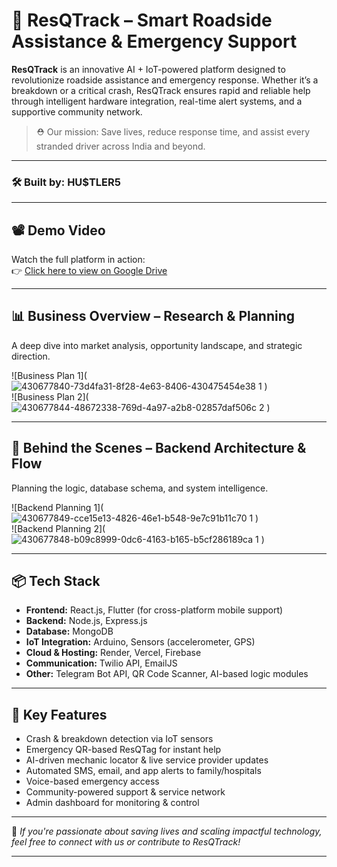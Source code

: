 # 🚨 ResQTrack – Smart Roadside Assistance & Emergency Support

**ResQTrack** is an innovative AI + IoT-powered platform designed to revolutionize roadside assistance and emergency response. Whether it’s a breakdown or a critical crash, ResQTrack ensures rapid and reliable help through intelligent hardware integration, real-time alert systems, and a supportive community network.

> ⛑️ Our mission: Save lives, reduce response time, and assist every stranded driver across India and beyond.

---

### 🛠️ Built by: **HU$TLER5**

---

## 📽️ Demo Video  
Watch the full platform in action:  
👉 [Click here to view on Google Drive](https://drive.google.com/file/d/17eLjHWzF9BDr8P2Nw03Sy7bKHnkDPsfD/view?usp=sharing)

---

## 📊 Business Overview – Research & Planning  
A deep dive into market analysis, opportunity landscape, and strategic direction.

![Business Plan 1](![430677840-73d4fa31-8f28-4e63-8406-430475454e38 1](https://github.com/user-attachments/assets/fad3058a-51a9-4b54-a970-c3292a11ecde)
)  
![Business Plan 2](![430677844-48672338-769d-4a97-a2b8-02857daf506c 2](https://github.com/user-attachments/assets/8abfcc4e-6406-42e2-a21f-42f6ab0112db)
)

---

## 🧠 Behind the Scenes – Backend Architecture & Flow  
Planning the logic, database schema, and system intelligence.

![Backend Planning 1](![430677849-cce15e13-4826-46e1-b548-9e7c91b11c70 1](https://github.com/user-attachments/assets/fef28396-dc5e-475a-b056-1559caad6a6b)
)  
![Backend Planning 2](![430677848-b09c8999-0dc6-4163-b165-b5cf286189ca 1](https://github.com/user-attachments/assets/92f33920-c00a-4195-8618-878742d157be)
)  


---

## 📦 Tech Stack

- **Frontend:** React.js, Flutter (for cross-platform mobile support)  
- **Backend:** Node.js, Express.js  
- **Database:** MongoDB  
- **IoT Integration:** Arduino, Sensors (accelerometer, GPS)  
- **Cloud & Hosting:** Render, Vercel, Firebase  
- **Communication:** Twilio API, EmailJS  
- **Other:** Telegram Bot API, QR Code Scanner, AI-based logic modules

---

## 📌 Key Features

- Crash & breakdown detection via IoT sensors  
- Emergency QR-based ResQTag for instant help  
- AI-driven mechanic locator & live service provider updates  
- Automated SMS, email, and app alerts to family/hospitals  
- Voice-based emergency access  
- Community-powered support & service network  
- Admin dashboard for monitoring & control

---

📣 *If you're passionate about saving lives and scaling impactful technology, feel free to connect with us or contribute to ResQTrack!*

---

